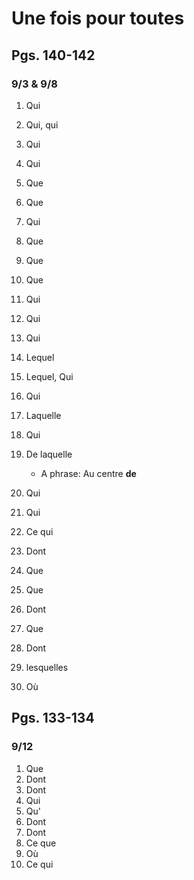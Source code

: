 # Une fois pour toutes

## Pgs. 140-142

### 9/3 & 9/8

1. Qui
2. Qui, qui
3. Qui
4. Qui
5. Que
6. Que
7. Qui
8. Que
9. Que
10. Que
11. Qui
12. Qui
13. Qui
14. Lequel
15. Lequel, Qui
16. Qui
17. Laquelle
18. Qui
19. De laquelle
    - A phrase: Au centre **de**
20. Qui

21. Qui
22. Ce qui
23. Dont
24. Que
25. Que
26. Dont
27. Que
28. Dont
29. lesquelles
30. Où

## Pgs. 133-134

### 9/12

1. Que
2. Dont
3. Dont
4. Qui
5. Qu'
6. Dont
7. Dont
8. Ce que
9. Où
10. Ce qui
